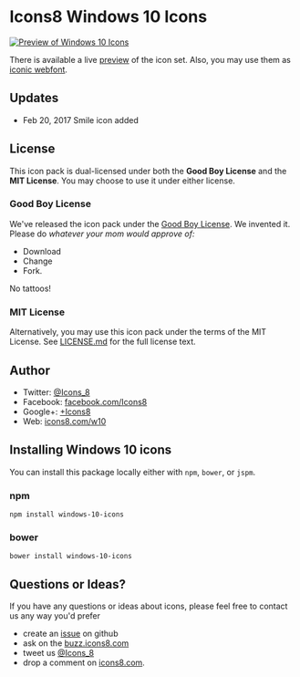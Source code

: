 # Icons8 Windows 10 Icons

[![Preview of Windows 10 Icons](https://cdnd.icons8.com/download/images/win10_preview-1.png)](https://icons8.github.io/windows-10-icons/)

There is available a live [preview](https://icons8.github.io/windows-10-icons/) of the icon set.
Also, you may use them as [iconic webfont](https://icons8.github.io/windows-10-icons/font).


## Updates
* Feb 20, 2017 Smile icon added


## License

This icon pack is dual-licensed under both the **Good Boy License** and the **MIT License**. You may choose to use it under either license.

### Good Boy License

We've released the icon pack under the [Good Boy License](https://icons8.com/good-boy-license/). We invented it. Please do _whatever your mom would approve of:_
* Download
* Change
* Fork.

No tattoos!

### MIT License

Alternatively, you may use this icon pack under the terms of the MIT License. See [LICENSE.md](LICENSE.md) for the full license text.


## Author

* Twitter: [@Icons_8](https://twitter.com/icons_8)
* Facebook: [facebook.com/Icons8](https://www.facebook.com/Icons8)
* Google+: [+Icons8](https://plus.google.com/+Icons8/posts)
* Web: [icons8.com/w10](https://icons8.com/w10)

## Installing Windows 10 icons

You can install this package locally either with `npm`, `bower`, or `jspm`.

### npm

```shell
npm install windows-10-icons
```

### bower

```shell
bower install windows-10-icons
```

## Questions or Ideas?

If you have any questions or ideas about icons, please feel free to contact us any way you'd prefer
* create an [issue](https://github.com/icons8/windows-10-icons/issues) on github
* ask on the [buzz.icons8.com](http://buzz.icons8.com)
* tweet us [@Icons_8](https://twitter.com/icons_8)
* drop a comment on [icons8.com](https://icons8.com/w10).
